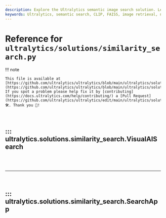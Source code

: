 ```yaml
---
description: Explore the Ultralytics semantic image search solution. Learn how to retrieve images using natural language with CLIP, FAISS, and a simple web app powered by Flask.
keywords: Ultralytics, semantic search, CLIP, FAISS, image retrieval, natural language, Flask, computer vision, YOLO, AI
---
```


# Reference for `ultralytics/solutions/similarity_search.py`

!!! note

    This file is available at [https://github.com/ultralytics/ultralytics/blob/main/ultralytics/solutions/similarity_search.py](https://github.com/ultralytics/ultralytics/blob/main/ultralytics/solutions/similarity_search.py). If you spot a problem please help fix it by [contributing](https://docs.ultralytics.com/help/contributing/) a [Pull Request](https://github.com/ultralytics/ultralytics/edit/main/ultralytics/solutions/similarity_search.py) 🛠️. Thank you 🙏!

<br>

## ::: ultralytics.solutions.similarity_search.VisualAISearch

<br><br><hr><br>

## ::: ultralytics.solutions.similarity_search.SearchApp

<br><br>
